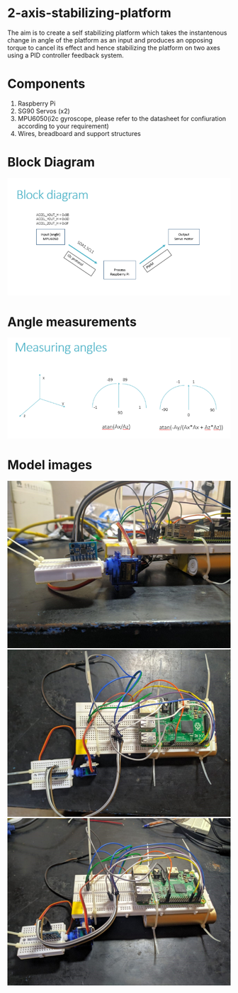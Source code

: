 # 2-axis-stabilizing-platform
The aim is to create a self stabilizing platform which takes the instantenous change in angle of the platform as an input and produces an opposing torque to cancel its effect and hence stabilizing the platform on two axes using a PID controller feedback system.

# Components
1) Raspberry Pi  <br>
2) SG90 Servos (x2) <br>
3) MPU6050(i2c gyroscope, please refer to the datasheet for confiuration according to your requirement) <br>
4) Wires, breadboard and support structures <br>

# Block Diagram
![](media/block_diag.PNG) <br>

# Angle measurements
![](media/measure_angles.PNG) <br>

# Model images
![](media/1.jpg) <br>
![](media/2.jpg) <br>
![](media/3.jpg) <br>
